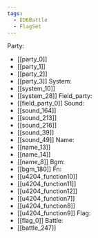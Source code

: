 ```yaml
---
tags:
  - ED6Battle
  - FlagSet
---
```

Party:
- [[party_0]]
- [[party_1]]
- [[party_2]]
- [[party_3]]
System:
- [[system_10]]
- [[system_28]]
Field_party:
- [[field_party_0]]
Sound:
- [[sound_164]]
- [[sound_213]]
- [[sound_216]]
- [[sound_39]]
- [[sound_49]]
Name:
- [[name_13]]
- [[name_14]]
- [[name_8]]
Bgm:
- [[bgm_180]]
Fn:
- [[u4204_function10]]
- [[u4204_function11]]
- [[u4204_function12]]
- [[u4204_function7]]
- [[u4204_function8]]
- [[u4204_function9]]
Flag:
- [[flag_0]]
Battle:
- [[battle_247]]
